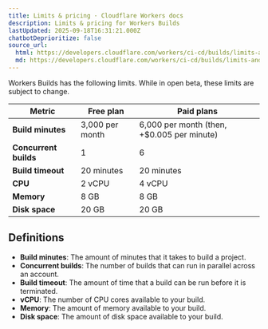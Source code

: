 ```yaml
---
title: Limits & pricing · Cloudflare Workers docs
description: Limits & pricing for Workers Builds
lastUpdated: 2025-09-18T16:31:21.000Z
chatbotDeprioritize: false
source_url:
  html: https://developers.cloudflare.com/workers/ci-cd/builds/limits-and-pricing/
  md: https://developers.cloudflare.com/workers/ci-cd/builds/limits-and-pricing/index.md
---
```


Workers Builds has the following limits. While in open beta, these limits are subject to change.

| Metric | Free plan | Paid plans |
| - | - | - |
| **Build minutes** | 3,000 per month | 6,000 per month (then, +$0.005 per minute) |
| **Concurrent builds** | 1 | 6 |
| **Build timeout** | 20 minutes | 20 minutes |
| **CPU** | 2 vCPU | 4 vCPU |
| **Memory** | 8 GB | 8 GB |
| **Disk space** | 20 GB | 20 GB |

## Definitions

* **Build minutes**: The amount of minutes that it takes to build a project.
* **Concurrent builds**: The number of builds that can run in parallel across an account.
* **Build timeout**: The amount of time that a build can be run before it is terminated.
* **vCPU**: The number of CPU cores available to your build.
* **Memory**: The amount of memory available to your build.
* **Disk space**: The amount of disk space available to your build.
